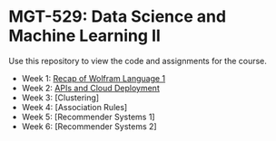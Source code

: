# MGT-529: Data Science and Machine Learning II

Use this repository to view the code and assignments for the course.

- Week 1: [Recap of Wolfram Language 1](https://github.com/michalis0/MGT-529/tree/main/01.Review)
- Week 2: [APIs and Cloud Deployment](https://github.com/michalis0/MGT-529/tree/main/02.APIs_Cloud)
- Week 3: [Clustering]
- Week 4: [Association Rules]
- Week 5: [Recommender Systems 1]
- Week 6: [Recommender Systems 2]


